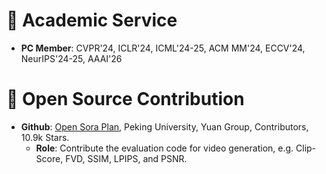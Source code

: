 # 💪 Academic Service
- **PC Member**: CVPR'24, ICLR'24, ICML'24-25, ACM MM'24, ECCV'24, NeurIPS'24-25, AAAI'26

# 🙌 Open Source Contribution
- **Github**: [Open Sora Plan](https://github.com/PKU-YuanGroup/Open-Sora-Plan), Peking University, Yuan Group, Contributors, 10.9k Stars. 
    - **Role**: Contribute the evaluation code for video generation, e.g. Clip-Score, FVD, SSIM, LPIPS, and PSNR. 
